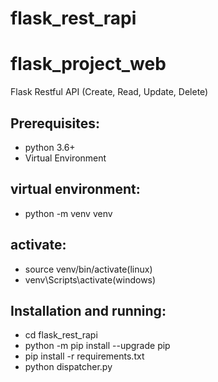 # flask_rest_rapi
# flask_project_web
Flask Restful API (Create, Read, Update, Delete)

## Prerequisites:
* python 3.6+
* Virtual Environment

## virtual environment:

* python -m venv venv
## activate:
* source venv/bin/activate(linux)
* venv\Scripts\activate(windows)

## Installation and running:
* cd flask_rest_rapi
* python -m pip install --upgrade pip
* pip install -r requirements.txt
* python dispatcher.py
